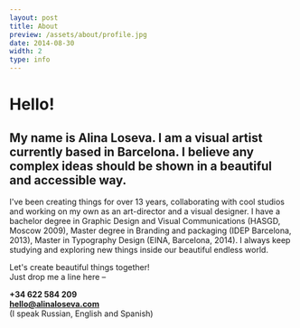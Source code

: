 ```yaml
---
layout: post
title: About
preview: /assets/about/profile.jpg
date: 2014-08-30
width: 2
type: info
---
```

# Hello! #

## My name is Alina Loseva. I am a visual artist currently based in Barcelona. I believe any complex ideas should be shown in a beautiful and accessible way. ##
I've been creating things for over 13 years, collaborating with cool studios and working on my own as an art-director and a visual designer. I have a&nbsp; bachelor degree in Graphic Design and Visual Communications (HASGD, Moscow 2009), Master degree in Branding and packaging (IDEP Barcelona, 2013), Master in Typography Design (EINA, Barcelona, 2014). I always keep studying and exploring new things inside our beautiful endless world.

<div class='contacts' markdown='1'>
Let's create beautiful things together! <br />
Just drop me a line here –

<strong>+34 622 584 209</strong><br />
<strong><hello@alinaloseva.com></strong><br />
(I speak Russian, English and Spanish)
</div>
